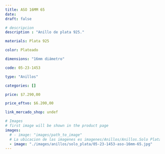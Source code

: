 ```yaml
---
title: ASO 16MM 65
date: 
draft: false

# descripcion
description : "Anillo de plata 925."

materials: Plata 925

color: Plateado

dimensions: "16mm diámetro"

code: 05-23-1453

type: "Anillos"

categories: []

price: $7.290,00

price_eftvo: $6.200,00

link_mercado_shop: undef

# Images
# first image will be shown in the product page
images:
  # - image: "images/path_to_image"
  # La ubicacion de las imagenes es imagenes/Anillos/Anillos.Solo Plata/05-23-1453-aso-16mm-65
  - image: "./images/anillos/solo_plata/05-23-1453-aso-16mm-65.jpg"
---
```

